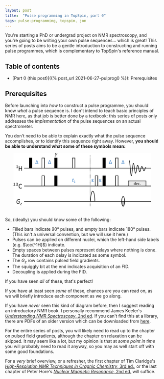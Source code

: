 ```yaml
---
layout: post
title:  "Pulse programming in TopSpin, part 0"
tags: pulse-programming, topspin, jon
---
```


You're starting a PhD or undergrad project on NMR spectroscopy, and you're going to be writing your own pulse sequences... which is great!
This series of posts aims to be a gentle introduction to constructing and running pulse programmes, which is complementary to TopSpin's reference manual.

## Table of contents

 - [Part 0 (this post)]({% post_url 2021-06-27-pulprog0 %}): Prerequisites


## Prerequisites

Before launching into *how* to construct a pulse programme, you should know *what* a pulse sequence is.
I don't intend to teach basic principles of NMR here, as that job is better done by a textbook: this series of posts only addresses the *implementation* of the pulse sequences on an actual spectrometer.

You don't need to be able to explain exactly what the pulse sequence accomplishes, or to identify this sequence right away.
However, **you should be able to understand what some of these symbols mean:**

<div style="text-align: center">
<img src="/assets/images/pulprog/hsqc.png" alt="Standard HSQC sequence" width="450" />
<br /><br />
</div>

So, (ideally) you should know some of the following:

 - Filled bars indicate 90° pulses, and empty bars indicate 180° pulses. (This isn't a universal convention, but we will use it here.)
 - Pulses can be applied on different nuclei, which the left-hand side labels (e.g. $\ce{^1H}$) indicate.
 - Empty spaces between pulses represent delays where nothing is done. The duration of each delay is indicated as some symbol.
 - The $G_z$ row contains pulsed field gradients.
 - The squiggly bit at the end indicates acquisition of an FID.
 - Decoupling is applied during the FID.

If you have seen *all* of these, that's perfect!

If you have at least seen *some* of these, chances are you can read on, as we will briefly introduce each component as we go along.

If you have *never* seen this kind of diagram before, then I suggest reading an introductory NMR book.
I personally recommend James Keeler's [*Understanding NMR Spectroscopy*, 2nd ed](https://www.amazon.co.uk/Understanding-NMR-Spectroscopy-James-Keeler/dp/0470746084).
If you can't find this at a library, there are PDFs of an older version which can be downloaded from [here](http://www-keeler.ch.cam.ac.uk/lectures/).

For the entire series of posts, you will likely need to read up to the chapter on pulsed field gradients, although the chapter on relaxation can be skipped.
It may seem like a lot, but my opinion is that at *some point in time* you will probably need to read it anyway, so you may as well start off with some good foundations.

For a *very* brief overview, or a refresher, the first chapter of Tim Claridge's [*High-Resolution NMR Techniques in Organic Chemistry*, 3rd ed.](https://www.amazon.co.uk/High-Resolution-NMR-Techniques-Organic-Chemistry/dp/0080999867), or the last chapter of Peter Hore's [*Nuclear Magnetic Resonance*, 2nd ed.](https://www.amazon.co.uk/Nuclear-Magnetic-Resonance-Chemistry-Primers/dp/0198703414/) will suffice.

